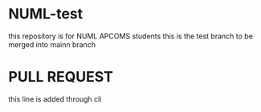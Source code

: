 # NUML-test
this repository is for NUML APCOMS students
this is the test branch to be merged into mainn branch
# PULL REQUEST
this line is added through cli
